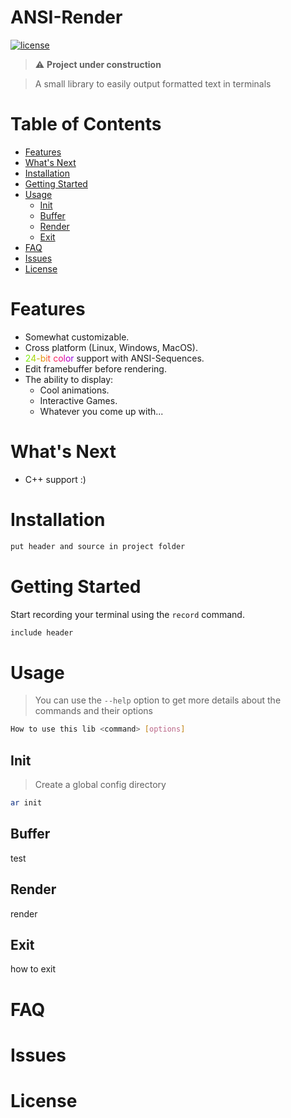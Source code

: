 # ANSI-Render

[![license](https://img.shields.io/badge/license-MIT-green)](https://github.com/bj4rnee/ANSI-Render/blob/main/LICENSE)

> :warning: **Project under construction**

> A small library to easily output formatted text in terminals


# Table of Contents

* [Features](#features)
* [What's Next](#whats-next)
* [Installation](#installation)
* [Getting Started](#getting-started)
* [Usage](#usage)
  * [Init](#init)
  * [Buffer](#buffer)
  * [Render](#render)
  * [Exit](#exit)
* [FAQ](#faq)
* [Issues](#issues)
* [License](#license)


# Features

* Somewhat customizable.
* Cross platform (Linux, Windows, MacOS).
* <span style="color:#80ed12;">2</span><span style="color:#A5D604;">4</span><span style="color:#C7B601;">-</span><span style="color:#E39209;">b</span><span style="color:#F66C1C;">i</span><span style="color:#FE4838;">t&nbsp;</span></span><span><span style="color:#FB295B;">c</span><span style="color:#ED1180;">o</span><span style="color:#D504A6;">l</span><span style="color:#B601C8;">o</span><span style="color:#910AE3;">r</span> support with ANSI-Sequences.
* Edit framebuffer before rendering.
* The ability to display:
  * Cool animations.
  * Interactive Games.
  * Whatever you come up with...


# What's Next

* C++ support  :)


# Installation


```bash
put header and source in project folder
```


# Getting Started

Start recording your terminal using the `record` command.

```bash
include header
```


# Usage

> You can use the `--help` option to get more details about the commands and their options
```bash
How to use this lib <command> [options]
```

## Init

> Create a global config directory
```bash
ar init
```

## Buffer

test

## Render

render

## Exit

how to exit


# FAQ


# Issues


# License
